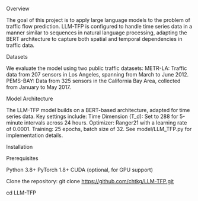 Overview

The goal of this project is to apply large language models to the problem of traffic flow prediction. LLM-TFP is configured to handle time series data in a manner similar to 
sequences in natural language processing, adapting the BERT architecture to capture both spatial and temporal dependencies in traffic data.

Datasets

We evaluate the model using two public traffic datasets:
METR-LA: Traffic data from 207 sensors in Los Angeles, spanning from March to June 2012.
PEMS-BAY: Data from 325 sensors in the California Bay Area, collected from January to May 2017.

Model Architecture

The LLM-TFP model builds on a BERT-based architecture, adapted for time series data. Key settings include:
Time Dimension (T_d): Set to 288 for 5-minute intervals across 24 hours.
Optimizer: Ranger21 with a learning rate of 0.0001.
Training: 25 epochs, batch size of 32.
See model/LLM_TFP.py for implementation details.

Installation

Prerequisites

Python 3.8+
PyTorch 1.8+
CUDA (optional, for GPU support)

Clone the repository:
git clone https://github.com/chtkg/LLM-TFP.git

cd LLM-TFP
